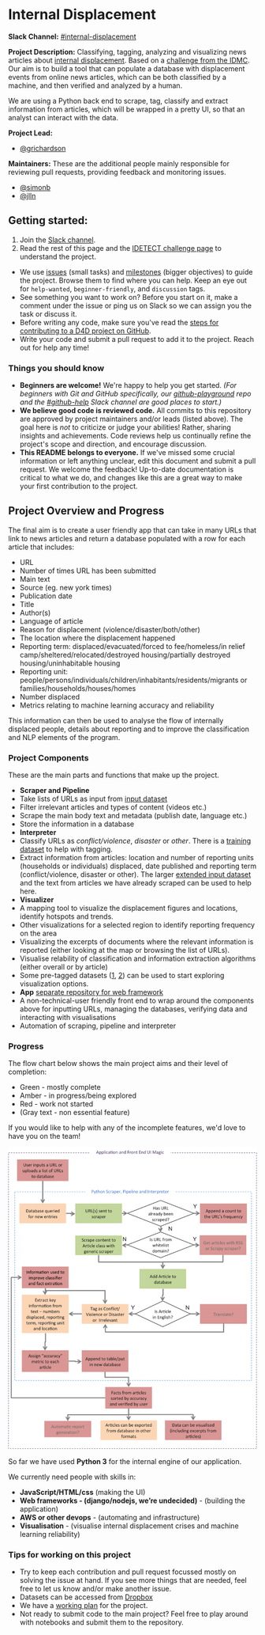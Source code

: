 # Internal Displacement

**Slack Channel:** [#internal-displacement](https://datafordemocracy.slack.com/messages/internal-displacement/)

**Project Description:**  Classifying, tagging, analyzing and visualizing news articles about [internal displacement](https://en.wikipedia.org/wiki/Internally_displaced_person). Based on a [challenge from the IDMC](https://unite.un.org/ideas/content/idetect). Our aim is to build a tool that can populate a database with displacement events from online news articles, which can be both classified by a machine, and then verified and analyzed by a human. 

We are using a Python back end to scrape, tag, classify and extract information from articles, which will be wrapped in a pretty UI, so that an analyst can interact with the data.

**Project Lead:**  

- [@grichardson](https://datafordemocracy.slack.com/messages/@grichardson/)

**Maintainers:** These are the additional people mainly responsible for reviewing pull requests, providing feedback and monitoring issues.
 
- [@simonb](https://datafordemocracy.slack.com/messages/@simonb/)
- [@jlln](https://datafordemocracy.slack.com/messages/@jlln/)

## Getting started:

1. Join the [Slack channel]((https://datafordemocracy.slack.com/messages/internal-displacement/)).
2. Read the rest of this page and the [IDETECT challenge page](https://unite.un.org/ideas/content/idetect) to understand the project.
* We use [issues](https://github.com/Data4Democracy/internal-displacement/issues) (small tasks) and [milestones](https://github.com/Data4Democracy/internal-displacement/milestones) (bigger objectives) to guide the project. Browse them to find where you can help. Keep an eye out for `help-wanted`, `beginner-friendly`, and `discussion` tags. 
* See something you want to work on? Before you start on it, make a comment under the issue or ping us on Slack so we can assign you the task or discuss it.
* Before writing any code, make sure you've read the [steps for contributing to a D4D project on GitHub](https://github.com/Data4Democracy/github-playground).
* Write your code and submit a pull request to add it to the project. Reach out for help any time!

### Things you should know

* **Beginners are welcome!** We're happy to help you get started. *(For beginners with Git and GitHub specifically, our [github-playground](https://github.com/Data4Democracy/github-playground) repo and the [#github-help](https://datafordemocracy.slack.com/messages/github-help/) Slack channel are good places to start.)*
* **We believe good code is reviewed code.** All commits to this repository are approved by project maintainers and/or leads (listed above). The goal here is *not* to criticize or judge your abilities! Rather, sharing insights and achievements. Code reviews help us continually refine the project's scope and direction, and encourage discussion.
* **This README belongs to everyone.** If we've missed some crucial information or left anything unclear, edit this document and submit a pull request. We welcome the feedback! Up-to-date documentation is critical to what we do, and changes like this are a great way to make your first contribution to the project.

## Project Overview and Progress

The final aim is to create a user friendly app that can take in many URLs that link to news articles and return a database populated with a row for each article that includes:

- URL
- Number of times URL has been submitted
- Main text
- Source (eg. new york times)
- Publication date
- Title
- Author(s)
- Language of article
- Reason for displacement (violence/disaster/both/other)
- The location where the displacement happened
- Reporting term: displaced/evacuated/forced to fee/homeless/in relief camp/sheltered/relocated/destroyed housing/partially destroyed housing/uninhabitable housing
- Reporting unit: people/persons/individuals/children/inhabitants/residents/migrants or families/households/houses/homes
- Number displaced
- Metrics relating to machine learning accuracy and reliability

This information can then be used to analyse the flow of internally displaced people, details about reporting and to improve the classification and NLP elements of the program.

### Project Components

These are the main parts and functions that make up the project.

* **Scraper and Pipeline**
 * Take lists of URLs as input from [input dataset](https://www.dropbox.com/s/c2vzdzrljlrn3y0/idmc_uniteideas_input_url.csv?dl=0)
 * Filter irrelevant articles and types of content (videos etc.)
 * Scrape the main body text and metadata (publish date, language etc.)
 * Store the information in a database
* **Interpreter**
 * Classify URLs as *conflict/violence*, *disaster* or *other*. There is a [training dataset](https://www.dropbox.com/s/50sgd3mztuhf5f6/training_dataset.csv?dl=0) to help with tagging.
 * Extract information from articles: location and number of reporting units (households or individuals) displaced, date published and reporting term (conflict/violence, disaster or other). The larger [extended input dataset](https://www.dropbox.com/s/2qt52uy1g3ci4rr/idmc_uniteideas_input_full.csv?dl=0) and the text from articles we have already scraped can be used to help here.
* **Visualizer**
 * A mapping tool to visualize the displacement figures and locations, identify hotspots and trends.
 * Other visualizations for a selected region to identify reporting frequency on the area
 * Visualizing the excerpts of documents where the relevant information is reported (either looking at the map or browsing the list of URLs).
 * Visualise relability of classification and information extraction algorithms (either overall or by article)
 * Some pre-tagged datasets ([1](https://www.dropbox.com/s/p42dq6gxvdugo3d/counts_displaced_idmc_uniteideas_input_full_conflict_tag.csv?dl=0), [2](https://www.dropbox.com/s/0h71jlfc5tmm7bk/counts_evacuation_idmc_uniteideas_input_full_conflict_tag.csv?dl=0)) can be used to start exploring visualization options.
* **App** [separate repository for web framework](https://github.com/Data4Democracy/internal-displacement-web)
 * A non-technical-user friendly front end to wrap around the components above for inputting URLs, managing the databases, verifying data and interacting with visualisations
 * Automation of scraping, pipeline and interpreter

### Progress

The flow chart below shows the main project aims and their level of completion:

- Green - mostly complete
- Amber - in progress/being explored
- Red - work not started
- (Gray text - non essential feature)

If you would like to help with any of the incomplete features, we'd love to have you on the team!

![](images/internal-displacement-plan.png?raw=true)

So far we have used **Python 3** for the internal engine of our application. 

We currently need people with skills in:

- **JavaScript/HTML/css** (making the UI)
- **Web frameworks - (django/nodejs, we’re undecided)** - (building the application)
- **AWS or other devops** - (automating and infrastructure)
- **Visualisation** - (visualise internal displacement crises and machine learning reliability)

### Tips for working on this project

- Try to keep each contribution and pull request focussed mostly on solving the issue at hand. If you see more things that are needed, feel free to let us know and/or make another issue.
- Datasets can be accessed from [Dropbox](https://www.dropbox.com/sh/59lyts9d4ar1jcc/AADMyxDSQC_NGbpaPiuDGJ2ha?dl=0)
- We have a [working plan](workplan.md) for the project.
- Not ready to submit code to the main project? Feel free to play around with notebooks and submit them to the repository.
